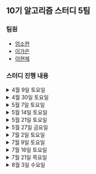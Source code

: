 ## 10기 알고리즘 스터디 5팀

### 팀원
- [엄소현](https://github.com/sohy19)
- [이가은](https://github.com/lgaeun7)
- [이현제](https://github.com/leehjhjhj)

### 스터디 진행 내용

<details>
<summary>4월 9일 토요일</summary>
<div markdown="1">
  <ul>
    <li><a href="https://www.acmicpc.net/problem/8958">백준 OX퀴즈</a></li>
    <li><a href="https://www.acmicpc.net/problem/1193">백준 분수찾기</a></li>
    <li><a href="https://www.acmicpc.net/problem/1966">백준 프린터 큐</a></li>
  </ul>
</div>
</details>

<details>
<summary>4월 30일 토요일</summary>
<div markdown="1">
  <ul>
    <li>[파이썬 알고리즈 인터뷰] 6장 문자열 조작</li>
    <li><a href="https://www.acmicpc.net/problem/2747">boj-피보나치 수</a></li>
    <li><a href="https://www.acmicpc.net/problem/1316">boj-그룹 단어 체커</a></li>
    <li><a href="https://www.acmicpc.net/problem/2941">boj-크로아티아 알파벳</a></li>
  </ul>
</div>
</details>

<details>
<summary>5월 7일 토요일</summary>
<div markdown="1">
  <ul>
    <li>[파이썬 알고리즈 인터뷰] 7장 배열</li>
    <li><a href="https://www.acmicpc.net/problem/11501">boj-주식</a></li>
    <li><a href="https://www.acmicpc.net/problem/2531">boj-회전 초밥</a></li>
    <li><a href="https://www.acmicpc.net/problem/1748">boj-수 이어 쓰기 1</a></li>
    <li><a href="https://www.acmicpc.net/problem/11650">boj-좌표 정렬하기</a></li>
  </ul>
</div>
</details>

<details>
<summary>5월 14일 토요일</summary>
<div markdown="1">
  <ul>
    <li>[파이썬 알고리즈 인터뷰] 8장 연결 리스트</li>
    <li><a href="https://www.acmicpc.net/problem/1021">boj-회전하는 큐</a></li>
    <li><a href="https://www.acmicpc.net/problem/17827">boj-달팽이 리스트</a></li>
    <li><a href="https://www.acmicpc.net/problem/1748">boj-수 이어 쓰기 1</a></li>
    <li><a href="https://www.acmicpc.net/problem/2003">boj-수들의 합 2</a></li>
  </ul>
</div>
</details>

<details>
<summary>5월 21일 토요일</summary>
<div markdown="1">
  <ul>
    <li>[파이썬 알고리즈 인터뷰] 9장 스택, 큐</li>
    <li><a href="https://www.acmicpc.net/problem/16120">boj-PPAP</a></li>
    <li><a href="https://www.acmicpc.net/problem/16918">boj-봄버맨</a></li>
    <li><a href="https://www.acmicpc.net/problem/17952">boj-과제는 끝나지 않아!</a></li>
    <li><a href="https://www.acmicpc.net/problem/2346">boj-풍선 터뜨리기</a></li>
  </ul>
</div>
</details>

<details>
<summary>5월 27일 금요일</summary>
<div markdown="1">
  <ul>
    <li>[파이썬 알고리즈 인터뷰] 10장 데크, 우선 순위 큐</li>
    <li><a href="https://www.acmicpc.net/problem/12789">boj-도키도키 간식드리미</a></li>
    <li><a href="https://www.acmicpc.net/problem/13022">boj-늑대와 올바른 단어</a></li>
    <li><a href="https://www.acmicpc.net/problem/18115">boj-카드 놓기</a></li>
  </ul>
</div>
</details>

<details>
<summary>7월 2일 토요일</summary>
<div markdown="1">
  <ul>
    <li>[파이썬 알고리즈 인터뷰] 11장 해시 테이블</li>
    <li><a href="https://www.acmicpc.net/problem/16206">boj-롤케이크</a></li>
    <li><a href="https://www.acmicpc.net/problem/2002">boj-추월</a></li>
    <li><a href="https://www.acmicpc.net/problem/1253">boj-좋다</a></li>
  </ul>
</div>
</details>

<details>
<summary>7월 9일 토요일</summary>
<div markdown="1">
  <ul>
    <li>[파이썬 알고리즈 인터뷰] 12장 그래프</li>
    <li><a href="https://www.acmicpc.net/problem/11403">boj-경로 찾기</a></li>
    <li><a href="https://www.acmicpc.net/problem/9205">boj-맥주 마시면서 걸어가기</a></li>
    <li><a href="https://www.acmicpc.net/problem/13414">boj-수강신청</a></li>
  </ul>
</div>
</details>

<details>
<summary>7월 16일 토요일</summary>
<div markdown="1">
  <ul>
    <li>[파이썬 알고리즈 인터뷰] 12장 그래프</li>
    <li>CodeTree-안전 지대</li>
    <li>CodeTree-돌 잘 치우기</li>
    <li><a href="https://www.acmicpc.net/problem/2512">boj-예산</a></li>
  </ul>
</div>
</details>

<details>
<summary>7월 21일 목요일</summary>
<div markdown="1">
  <ul>
    <li>[파이썬 알고리즈 인터뷰] 18장 이분탐색</li>
    <li><a href="https://www.acmicpc.net/problem/17451">boj-평행 우주</a></li>
    <li><a href="https://www.acmicpc.net/problem/14620">boj-꽃길</a></li>
  </ul>
</div>
</details>

<details>
<summary>8월 3일 수요일</summary>
<div markdown="1">
  <ul>
    <li>[파이썬 알고리즈 인터뷰] 18장 이분탐색</li>
    <li><a href="https://www.acmicpc.net/problem/2210">boj-숫자판 점프</a></li>
    <li><a href="https://www.acmicpc.net/problem/3048">boj-개미</a></li>
    <li><a href="https://www.acmicpc.net/problem/11048">boj-이동하기</a></li>
  </ul>
</div>
</details>
